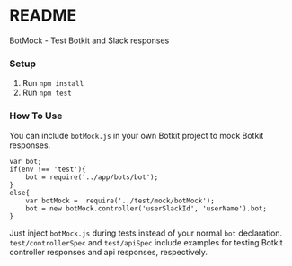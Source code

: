 # README #

BotMock - Test Botkit and Slack responses

### Setup ###

1. Run `npm install`
2. Run `npm test`

### How To Use ###

You can include `botMock.js` in your own Botkit project to mock Botkit responses. 

```
var bot;
if(env !== 'test'){
    bot = require('../app/bots/bot');
}
else{
    var botMock =  require('../test/mock/botMock');
    bot = new botMock.controller('userSlackId', 'userName').bot;
}
```

Just inject `botMock.js` during tests instead of your normal `bot` declaration. `test/controllerSpec` and `test/apiSpec` include examples for testing
Botkit controller responses and api responses, respectively. 